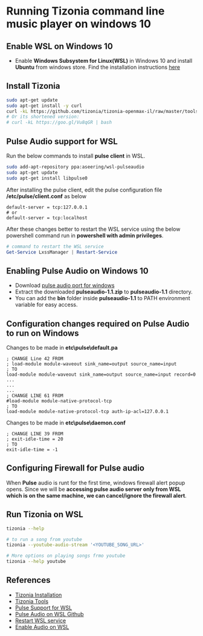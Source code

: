 # Running Tizonia command line music player on windows 10

## Enable WSL on Windows 10

* Enable **Windows Subsystem for Linux(WSL)** in Windows 10 and install **Ubuntu** from windows store. Find the installation instructions [here](https://codebriefly.com/setup-windows-subsystem-linux-wsl-windows-10/)

## Install Tizonia

```Bash
sudo apt-get update
sudo apt-get install -y curl
curl -kL https://github.com/tizonia/tizonia-openmax-il/raw/master/tools/install.sh | bash
# Or its shortened version:
# curl -kL https://goo.gl/Vu8qGR | bash
```

## Pulse Audio support for WSL

Run the below commands to install **pulse client** in WSL.

```Bash
sudo add-apt-repository ppa:aseering/wsl-pulseaudio
sudo apt-get update
sudo apt-get install libpulse0
```

After installing the pulse client, edit the pulse configuration file **/etc/pulse/client.conf** as below

```Conf
default-server = tcp:127.0.0.1
# or
default-server = tcp:localhost
```

After these changes better to restart the WSL service using the below powershell command run in **powershell with admin privileges**.

```Powershell
# command to restart the WSL service
Get-Service LxssManager | Restart-Service
```

## Enabling Pulse Audio on Windows 10

* Download [pulse audio port for windows](https://www.freedesktop.org/wiki/Software/PulseAudio/Ports/Windows/Support/)
* Extract the downloaded **pulseaudio-1.1.zip** to **pulseaudio-1.1** directory.
* You can add the **bin** folder inside **pulseaudio-1.1** to PATH environment variable for easy access.

## Configuration changes required on Pulse Audio to run on Windows

Changes to be made in **etc\pulse\default.pa**

```Conf
; CHANGE Line 42 FROM
; load-module module-waveout sink_name=output source_name=input
; TO
load-module module-waveout sink_name=output source_name=input record=0
...
...
...
; CHANGE LINE 61 FROM
#load-module module-native-protocol-tcp
; TO
load-module module-native-protocol-tcp auth-ip-acl=127.0.0.1
```

Changes to be made in **etc\pulse\daemon.conf**

```Conf
; CHANGE LINE 39 FROM
; exit-idle-time = 20
; TO
exit-idle-time = -1
```

## Configuring Firewall for Pulse audio

When **Pulse** audio is runt for the first time, windows firewall alert popup opens. Since we will be **accessing pulse audio server only from WSL which is on the same machine, we can cancel/ignore the firewall alert**.

## Run Tizonia on WSL

```Bash
tizonia --help

# to run a song from youtube
tizonia --youtube-audio-stream '<YOUTUBE_SONG_URL>'

# More options on playing songs frmo youtube
tizonia --help youtube
```

## References

* [Tizonia Installation](http://tizonia.org/docs/debian/)
* [Tizonia Tools](https://github.com/tizonia/tizonia-openmax-il/tree/master/tools)
* [Pulse Support for WSL](https://launchpad.net/~aseering/+archive/ubuntu/wsl-pulseaudio)
* [Pulse Audio on WSL Github](https://github.com/microsoft/WSL/issues/3794)
* [Restart WSL service](https://www.how2shout.com/how-to/how-to-reboot-wsl-windows-subsystem-linux-in-windows-10.html)
* [Enable Audio on WSL](https://token2shell.com/howto/x410/enabling-sound-in-wsl-ubuntu-let-it-sing/)
